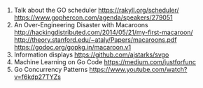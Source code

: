 1) Talk about the GO scheduler
    https://rakyll.org/scheduler/
    https://www.gophercon.com/agenda/speakers/279051
2) An Over-Engineering Disaster with Macaroons
    http://hackingdistributed.com/2014/05/21/my-first-macaroon/
    http://theory.stanford.edu/~ataly/Papers/macaroons.pdf
    https://godoc.org/gopkg.in/macaroon.v1
3) Information displays
    https://github.com/ajstarks/svgo
4) Machine Learning on Go Code
    https://medium.com/justforfunc
5) Go Concurrency Patterns
    https://www.youtube.com/watch?v=f6kdp27TYZs